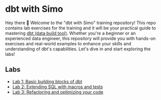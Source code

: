 # dbt with Simo

Hey there 👋 Welcome to the "dbt with Simo" training repository! This repo contains lab exercises for the training and it will be your practical guide to mastering [dbt (data build tool)](https://www.getdbt.com/). Whether you're a beginner or an experienced data engineer, this repository will provide you with hands-on exercises and real-world examples to enhance your skills and understanding of dbt's capabilities. Let's dive in and start exploring the labs!

## Labs

* [Lab 1: Basic building blocks of dbt](labs/lab-1/README.md)
* [Lab 2: Extending SQL with macros and tests](labs/lab-2/README.md)
* [Lab 3: Refactoring and optimizing your code](labs/lab-3/README.md)